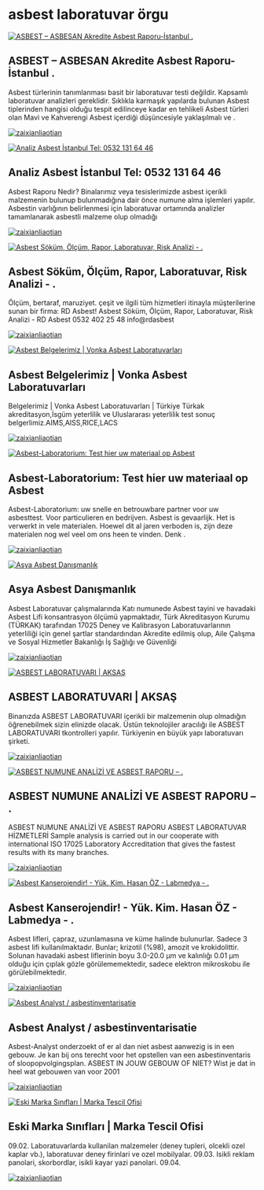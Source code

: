 # asbest laboratuvar örgu
<a href="https://mnn.zoosnet.net/LR/Chatpre.aspx?id=MNN94995150&p=https://topgrinding.com/" target="_blank">![ASBEST – ASBESAN Akredite Asbest Raporu-İstanbul .](https://github.com/technlg/images/blob/main/20.jpg)</a>
## ASBEST – ASBESAN Akredite Asbest Raporu-İstanbul .
Asbest türlerinin tanımlanması basit bir laboratuvar testi değildir. Kapsamlı laboratuvar analizleri gereklidir. Sıklıkla karmaşık yapılarda bulunan Asbest tiplerinden hangisi olduğu tespit edilinceye kadar en tehlikeli Asbest türleri olan Mavi ve Kahverengi Asbest içerdiği düşüncesiyle yaklaşılmalı ve .
<a href="https://mnn.zoosnet.net/LR/Chatpre.aspx?id=MNN94995150&p=https://topgrinding.com/" target="_blank"><img src="https://github.com/technlg/images/raw/main/chat11.jpg" alt="zaixianliaotian"/></a><a href="//whatsapp.shibangsoft.com/WhatsApp.php" ><img src="https://github.com/technlg/images/raw/main/chat11.png" alt=""></a>
<a href="https://mnn.zoosnet.net/LR/Chatpre.aspx?id=MNN94995150&p=https://topgrinding.com/" target="_blank">![Analiz Asbest İstanbul Tel: 0532 131 64 46](https://github.com/technlg/images/blob/main/22.jpg)</a>
## Analiz Asbest İstanbul Tel: 0532 131 64 46
Asbest Raporu Nedir? Binalarımız veya tesislerimizde asbest içerikli malzemenin bulunup bulunmadığına dair önce numune alma işlemleri yapılır. Asbestin varlığının belirlenmesi için laboratuvar ortamında analizler tamamlanarak asbestli malzeme olup olmadığı
<a href="https://mnn.zoosnet.net/LR/Chatpre.aspx?id=MNN94995150&p=https://topgrinding.com/" target="_blank"><img src="https://github.com/technlg/images/raw/main/chat11.jpg" alt="zaixianliaotian"/></a><a href="//whatsapp.shibangsoft.com/WhatsApp.php" ><img src="https://github.com/technlg/images/raw/main/chat11.png" alt=""></a>
<a href="https://mnn.zoosnet.net/LR/Chatpre.aspx?id=MNN94995150&p=https://topgrinding.com/" target="_blank">![Asbest Söküm, Ölçüm, Rapor, Laboratuvar, Risk Analizi - .](https://github.com/technlg/images/blob/main/31.jpg)</a>
## Asbest Söküm, Ölçüm, Rapor, Laboratuvar, Risk Analizi - .
Ölçüm, bertaraf, maruziyet. çeşit ve ilgili tüm hizmetleri itinayla müşterilerine sunan bir firma: RD Asbest! Asbest Söküm, Ölçüm, Rapor, Laboratuvar, Risk Analizi - RD Asbest 0532 402 25 48 info@rdasbest
<a href="https://mnn.zoosnet.net/LR/Chatpre.aspx?id=MNN94995150&p=https://topgrinding.com/" target="_blank"><img src="https://github.com/technlg/images/raw/main/chat11.jpg" alt="zaixianliaotian"/></a><a href="//whatsapp.shibangsoft.com/WhatsApp.php" ><img src="https://github.com/technlg/images/raw/main/chat11.png" alt=""></a>
<a href="https://mnn.zoosnet.net/LR/Chatpre.aspx?id=MNN94995150&p=https://topgrinding.com/" target="_blank">![Asbest Belgelerimiz | Vonka Asbest Laboratuvarları](https://github.com/technlg/images/blob/main/14.jpg)</a>
## Asbest Belgelerimiz | Vonka Asbest Laboratuvarları
Belgelerimiz | Vonka Asbest Laboratuvarları | Türkiye Türkak akreditasyon,İsgüm yeterlilik ve Uluslararası yeterlilik test sonuç belgerlimiz.AIMS,AISS,RICE,LACS
<a href="https://mnn.zoosnet.net/LR/Chatpre.aspx?id=MNN94995150&p=https://topgrinding.com/" target="_blank"><img src="https://github.com/technlg/images/raw/main/chat11.jpg" alt="zaixianliaotian"/></a><a href="//whatsapp.shibangsoft.com/WhatsApp.php" ><img src="https://github.com/technlg/images/raw/main/chat11.png" alt=""></a>
<a href="https://mnn.zoosnet.net/LR/Chatpre.aspx?id=MNN94995150&p=https://topgrinding.com/" target="_blank">![Asbest-Laboratorium: Test hier uw materiaal op Asbest](https://github.com/technlg/images/blob/main/15.jpg)</a>
## Asbest-Laboratorium: Test hier uw materiaal op Asbest
Asbest-Laboratorium: uw snelle en betrouwbare partner voor uw asbesttest. Voor particulieren en bedrijven. Asbest is gevaarlijk. Het is verwerkt in vele materialen. Hoewel dit al jaren verboden is, zijn deze materialen nog wel veel om ons heen te vinden. Denk .
<a href="https://mnn.zoosnet.net/LR/Chatpre.aspx?id=MNN94995150&p=https://topgrinding.com/" target="_blank"><img src="https://github.com/technlg/images/raw/main/chat11.jpg" alt="zaixianliaotian"/></a><a href="//whatsapp.shibangsoft.com/WhatsApp.php" ><img src="https://github.com/technlg/images/raw/main/chat11.png" alt=""></a>
<a href="https://mnn.zoosnet.net/LR/Chatpre.aspx?id=MNN94995150&p=https://topgrinding.com/" target="_blank">![Asya Asbest Danışmanlık](https://github.com/technlg/images/blob/main/60.jpg)</a>
## Asya Asbest Danışmanlık
Asbest Laboratuvar çalışmalarında Katı numunede Asbest tayini ve havadaki Asbest Lifi konsantrasyon ölçümü yapmaktadır, Türk Akreditasyon Kurumu (TÜRKAK) tarafından 17025 Deney ve Kalibrasyon Laboratuvarlarının yeterliliği için genel şartlar standardından Akredite edilmiş olup, Aile Çalışma ve Sosyal Hizmetler Bakanlığı İş Sağlığı ve Güvenliği 
<a href="https://mnn.zoosnet.net/LR/Chatpre.aspx?id=MNN94995150&p=https://topgrinding.com/" target="_blank"><img src="https://github.com/technlg/images/raw/main/chat11.jpg" alt="zaixianliaotian"/></a><a href="//whatsapp.shibangsoft.com/WhatsApp.php" ><img src="https://github.com/technlg/images/raw/main/chat11.png" alt=""></a>
<a href="https://mnn.zoosnet.net/LR/Chatpre.aspx?id=MNN94995150&p=https://topgrinding.com/" target="_blank">![ASBEST LABORATUVARI | AKSAŞ](https://github.com/technlg/images/blob/main/25.jpg)</a>
## ASBEST LABORATUVARI | AKSAŞ
Binanızda ASBEST LABORATUVARI içerikli bir malzemenin olup olmadığın öğrenebilmek sizin elinizde olacak. Üstün teknolojiler aracılığı ile ASBEST LABORATUVARI tkontrolleri yapılır. Türkiyenin en büyük yapı laboratuvarı şirketi.
<a href="https://mnn.zoosnet.net/LR/Chatpre.aspx?id=MNN94995150&p=https://topgrinding.com/" target="_blank"><img src="https://github.com/technlg/images/raw/main/chat11.jpg" alt="zaixianliaotian"/></a><a href="//whatsapp.shibangsoft.com/WhatsApp.php" ><img src="https://github.com/technlg/images/raw/main/chat11.png" alt=""></a>
<a href="https://mnn.zoosnet.net/LR/Chatpre.aspx?id=MNN94995150&p=https://topgrinding.com/" target="_blank">![ASBEST NUMUNE ANALİZİ VE ASBEST RAPORU – .](https://github.com/technlg/images/blob/main/51.jpg)</a>
## ASBEST NUMUNE ANALİZİ VE ASBEST RAPORU – .
ASBEST NUMUNE ANALİZİ VE ASBEST RAPORU ASBEST LABORATUVAR HİZMETLERİ Sample analysis is carried out in our cooperate with international ISO 17025 Laboratory Accreditation that gives the fastest results with its many branches.
<a href="https://mnn.zoosnet.net/LR/Chatpre.aspx?id=MNN94995150&p=https://topgrinding.com/" target="_blank"><img src="https://github.com/technlg/images/raw/main/chat11.jpg" alt="zaixianliaotian"/></a><a href="//whatsapp.shibangsoft.com/WhatsApp.php" ><img src="https://github.com/technlg/images/raw/main/chat11.png" alt=""></a>
<a href="https://mnn.zoosnet.net/LR/Chatpre.aspx?id=MNN94995150&p=https://topgrinding.com/" target="_blank">![Asbest Kanserojendir! - Yük. Kim. Hasan ÖZ - Labmedya - .](https://github.com/technlg/images/blob/main/56.jpg)</a>
## Asbest Kanserojendir! - Yük. Kim. Hasan ÖZ - Labmedya - .
Asbest lifleri, çapraz, uzunlamasına ve küme halinde bulunurlar. Sadece 3 asbest lifi kullanılmaktadır. Bunlar; krizotil (%98), amozit ve krokidolittir. Solunan havadaki asbest liflerinin boyu 3.0-20.0 µm ve kalınlığı 0.01 µm olduğu için çıplak gözle görülememektedir, sadece elektron mikroskobu ile görülebilmektedir.
<a href="https://mnn.zoosnet.net/LR/Chatpre.aspx?id=MNN94995150&p=https://topgrinding.com/" target="_blank"><img src="https://github.com/technlg/images/raw/main/chat11.jpg" alt="zaixianliaotian"/></a><a href="//whatsapp.shibangsoft.com/WhatsApp.php" ><img src="https://github.com/technlg/images/raw/main/chat11.png" alt=""></a>
<a href="https://mnn.zoosnet.net/LR/Chatpre.aspx?id=MNN94995150&p=https://topgrinding.com/" target="_blank">![Asbest Analyst / asbestinventarisatie](https://github.com/technlg/images/blob/main/33.jpg)</a>
## Asbest Analyst / asbestinventarisatie
Asbest-Analyst onderzoekt of er al dan niet asbest aanwezig is in een gebouw. Je kan bij ons terecht voor het opstellen van een asbestinventaris of sloopopvolgingsplan. ASBEST IN JOUW GEBOUW OF NIET? Wist je dat in heel wat gebouwen van voor 2001
<a href="https://mnn.zoosnet.net/LR/Chatpre.aspx?id=MNN94995150&p=https://topgrinding.com/" target="_blank"><img src="https://github.com/technlg/images/raw/main/chat11.jpg" alt="zaixianliaotian"/></a><a href="//whatsapp.shibangsoft.com/WhatsApp.php" ><img src="https://github.com/technlg/images/raw/main/chat11.png" alt=""></a>
<a href="https://mnn.zoosnet.net/LR/Chatpre.aspx?id=MNN94995150&p=https://topgrinding.com/" target="_blank">![Eski Marka Sınıfları | Marka Tescil Ofisi](https://github.com/technlg/images/blob/main/13.jpg)</a>
## Eski Marka Sınıfları | Marka Tescil Ofisi
09.02. Laboratuvarlarda kullanilan malzemeler (deney tupleri, olcekli ozel kaplar vb.), laboratuvar deney firinlari ve ozel mobilyalar. 09.03. Isikli reklam panolari, skorbordlar, isikli kayar yazi panolari. 09.04.
<a href="https://mnn.zoosnet.net/LR/Chatpre.aspx?id=MNN94995150&p=https://topgrinding.com/" target="_blank"><img src="https://github.com/technlg/images/raw/main/chat11.jpg" alt="zaixianliaotian"/></a><a href="//whatsapp.shibangsoft.com/WhatsApp.php" ><img src="https://github.com/technlg/images/raw/main/chat11.png" alt=""></a>
